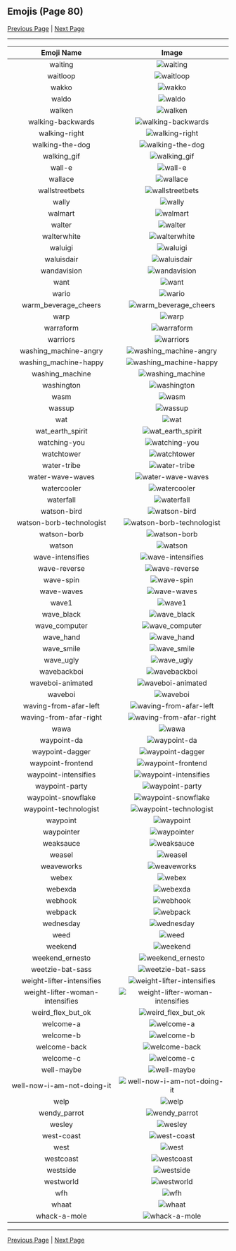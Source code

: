 
  ## Emojis (Page 80)

  [Previous Page](/docs/hashicorp/page-v-0079.md)
   | [Next Page](/docs/hashicorp/page-w-0081.md)

  <hr />

  |Emoji Name|Image|
  | :-: | :-: |
  |waiting| ![waiting](/emojis/hashicorp/waiting.gif)|
  |waitloop| ![waitloop](/emojis/hashicorp/waitloop.gif)|
  |wakko| ![wakko](/emojis/hashicorp/wakko.png)|
  |waldo| ![waldo](/emojis/hashicorp/waldo.png)|
  |walken| ![walken](/emojis/hashicorp/walken.jpg)|
  |walking-backwards| ![walking-backwards](/emojis/hashicorp/walking-backwards.gif)|
  |walking-right| ![walking-right](/emojis/hashicorp/walking-right.gif)|
  |walking-the-dog| ![walking-the-dog](/emojis/hashicorp/walking-the-dog.png)|
  |walking_gif| ![walking_gif](/emojis/hashicorp/walking_gif.gif)|
  |wall-e| ![wall-e](/emojis/hashicorp/wall-e.png)|
  |wallace| ![wallace](/emojis/hashicorp/wallace.jpg)|
  |wallstreetbets| ![wallstreetbets](/emojis/hashicorp/wallstreetbets.jpg)|
  |wally| ![wally](/emojis/hashicorp/wally.png)|
  |walmart| ![walmart](/emojis/hashicorp/walmart.png)|
  |walter| ![walter](/emojis/hashicorp/walter.png)|
  |walterwhite| ![walterwhite](/emojis/hashicorp/walterwhite.png)|
  |waluigi| ![waluigi](/emojis/hashicorp/waluigi.png)|
  |waluisdair| ![waluisdair](/emojis/hashicorp/waluisdair.png)|
  |wandavision| ![wandavision](/emojis/hashicorp/wandavision.png)|
  |want| ![want](/emojis/hashicorp/want.png)|
  |wario| ![wario](/emojis/hashicorp/wario.png)|
  |warm_beverage_cheers| ![warm_beverage_cheers](/emojis/hashicorp/warm_beverage_cheers.png)|
  |warp| ![warp](/emojis/hashicorp/warp.png)|
  |warraform| ![warraform](/emojis/hashicorp/warraform.png)|
  |warriors| ![warriors](/emojis/hashicorp/warriors.png)|
  |washing_machine-angry| ![washing_machine-angry](/emojis/hashicorp/washing_machine-angry.png)|
  |washing_machine-happy| ![washing_machine-happy](/emojis/hashicorp/washing_machine-happy.png)|
  |washing_machine| ![washing_machine](/emojis/hashicorp/washing_machine.png)|
  |washington| ![washington](/emojis/hashicorp/washington.png)|
  |wasm| ![wasm](/emojis/hashicorp/wasm.png)|
  |wassup| ![wassup](/emojis/hashicorp/wassup.jpg)|
  |wat| ![wat](/emojis/hashicorp/wat.png)|
  |wat_earth_spirit| ![wat_earth_spirit](/emojis/hashicorp/wat_earth_spirit.gif)|
  |watching-you| ![watching-you](/emojis/hashicorp/watching-you.gif)|
  |watchtower| ![watchtower](/emojis/hashicorp/watchtower.png)|
  |water-tribe| ![water-tribe](/emojis/hashicorp/water-tribe.png)|
  |water-wave-waves| ![water-wave-waves](/emojis/hashicorp/water-wave-waves.gif)|
  |watercooler| ![watercooler](/emojis/hashicorp/watercooler.png)|
  |waterfall| ![waterfall](/emojis/hashicorp/waterfall.png)|
  |watson-bird| ![watson-bird](/emojis/hashicorp/watson-bird.png)|
  |watson-borb-technologist| ![watson-borb-technologist](/emojis/hashicorp/watson-borb-technologist.png)|
  |watson-borb| ![watson-borb](/emojis/hashicorp/watson-borb.png)|
  |watson| ![watson](/emojis/hashicorp/watson.jpg)|
  |wave-intensifies| ![wave-intensifies](/emojis/hashicorp/wave-intensifies.gif)|
  |wave-reverse| ![wave-reverse](/emojis/hashicorp/wave-reverse.png)|
  |wave-spin| ![wave-spin](/emojis/hashicorp/wave-spin.gif)|
  |wave-waves| ![wave-waves](/emojis/hashicorp/wave-waves.gif)|
  |wave1| ![wave1](/emojis/hashicorp/wave1.gif)|
  |wave_black| ![wave_black](/emojis/hashicorp/wave_black.png)|
  |wave_computer| ![wave_computer](/emojis/hashicorp/wave_computer.gif)|
  |wave_hand| ![wave_hand](/emojis/hashicorp/wave_hand.gif)|
  |wave_smile| ![wave_smile](/emojis/hashicorp/wave_smile.gif)|
  |wave_ugly| ![wave_ugly](/emojis/hashicorp/wave_ugly.gif)|
  |wavebackboi| ![wavebackboi](/emojis/hashicorp/wavebackboi.png)|
  |waveboi-animated| ![waveboi-animated](/emojis/hashicorp/waveboi-animated.gif)|
  |waveboi| ![waveboi](/emojis/hashicorp/waveboi.png)|
  |waving-from-afar-left| ![waving-from-afar-left](/emojis/hashicorp/waving-from-afar-left.png)|
  |waving-from-afar-right| ![waving-from-afar-right](/emojis/hashicorp/waving-from-afar-right.png)|
  |wawa| ![wawa](/emojis/hashicorp/wawa.png)|
  |waypoint-da| ![waypoint-da](/emojis/hashicorp/waypoint-da.png)|
  |waypoint-dagger| ![waypoint-dagger](/emojis/hashicorp/waypoint-dagger.png)|
  |waypoint-frontend| ![waypoint-frontend](/emojis/hashicorp/waypoint-frontend.png)|
  |waypoint-intensifies| ![waypoint-intensifies](/emojis/hashicorp/waypoint-intensifies.gif)|
  |waypoint-party| ![waypoint-party](/emojis/hashicorp/waypoint-party.gif)|
  |waypoint-snowflake| ![waypoint-snowflake](/emojis/hashicorp/waypoint-snowflake.png)|
  |waypoint-technologist| ![waypoint-technologist](/emojis/hashicorp/waypoint-technologist.png)|
  |waypoint| ![waypoint](/emojis/hashicorp/waypoint.png)|
  |waypointer| ![waypointer](/emojis/hashicorp/waypointer.png)|
  |weaksauce| ![weaksauce](/emojis/hashicorp/weaksauce.png)|
  |weasel| ![weasel](/emojis/hashicorp/weasel.jpg)|
  |weaveworks| ![weaveworks](/emojis/hashicorp/weaveworks.png)|
  |webex| ![webex](/emojis/hashicorp/webex.jpg)|
  |webexda| ![webexda](/emojis/hashicorp/webexda.png)|
  |webhook| ![webhook](/emojis/hashicorp/webhook.png)|
  |webpack| ![webpack](/emojis/hashicorp/webpack.png)|
  |wednesday| ![wednesday](/emojis/hashicorp/wednesday.jpg)|
  |weed| ![weed](/emojis/hashicorp/weed.png)|
  |weekend| ![weekend](/emojis/hashicorp/weekend.png)|
  |weekend_ernesto| ![weekend_ernesto](/emojis/hashicorp/weekend_ernesto.png)|
  |weetzie-bat-sass| ![weetzie-bat-sass](/emojis/hashicorp/weetzie-bat-sass.png)|
  |weight-lifter-intensifies| ![weight-lifter-intensifies](/emojis/hashicorp/weight-lifter-intensifies.gif)|
  |weight-lifter-woman-intensifies| ![weight-lifter-woman-intensifies](/emojis/hashicorp/weight-lifter-woman-intensifies.gif)|
  |weird_flex_but_ok| ![weird_flex_but_ok](/emojis/hashicorp/weird_flex_but_ok.gif)|
  |welcome-a| ![welcome-a](/emojis/hashicorp/welcome-a.png)|
  |welcome-b| ![welcome-b](/emojis/hashicorp/welcome-b.png)|
  |welcome-back| ![welcome-back](/emojis/hashicorp/welcome-back.gif)|
  |welcome-c| ![welcome-c](/emojis/hashicorp/welcome-c.png)|
  |well-maybe| ![well-maybe](/emojis/hashicorp/well-maybe.png)|
  |well-now-i-am-not-doing-it| ![well-now-i-am-not-doing-it](/emojis/hashicorp/well-now-i-am-not-doing-it.png)|
  |welp| ![welp](/emojis/hashicorp/welp.png)|
  |wendy_parrot| ![wendy_parrot](/emojis/hashicorp/wendy_parrot.gif)|
  |wesley| ![wesley](/emojis/hashicorp/wesley.jpg)|
  |west-coast| ![west-coast](/emojis/hashicorp/west-coast.png)|
  |west| ![west](/emojis/hashicorp/west.png)|
  |westcoast| ![westcoast](/emojis/hashicorp/westcoast.jpg)|
  |westside| ![westside](/emojis/hashicorp/westside.png)|
  |westworld| ![westworld](/emojis/hashicorp/westworld.png)|
  |wfh| ![wfh](/emojis/hashicorp/wfh.png)|
  |whaat| ![whaat](/emojis/hashicorp/whaat.png)|
  |whack-a-mole| ![whack-a-mole](/emojis/hashicorp/whack-a-mole.gif)|

  <hr/>
  
  [Previous Page](/docs/hashicorp/page-v-0079.md)
   | [Next Page](/docs/hashicorp/page-w-0081.md)
